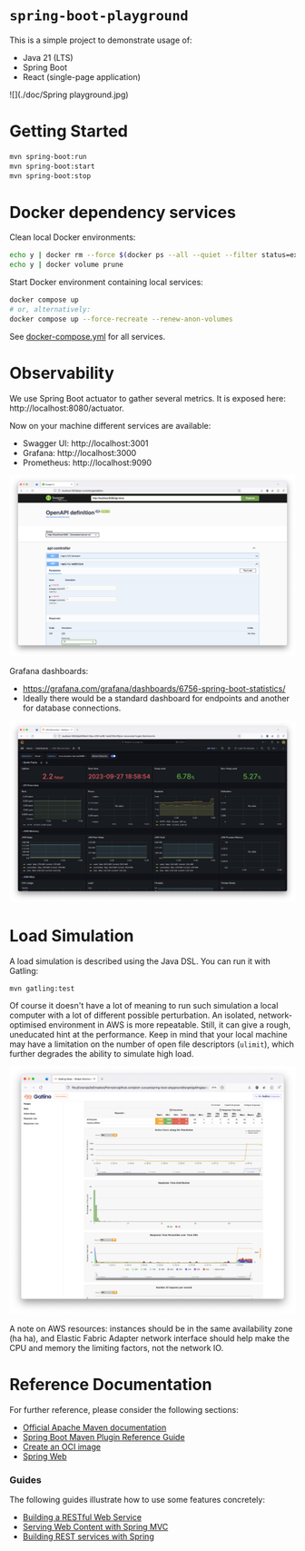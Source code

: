 # `spring-boot-playground`

This is a simple project to demonstrate usage of:
  - Java 21 (LTS)
  - Spring Boot
  - React (single-page application)

![](./doc/Spring playground.jpg)

# Getting Started

``` zsh
mvn spring-boot:run
mvn spring-boot:start
mvn spring-boot:stop
```

# Docker dependency services

Clean local Docker environments:

``` zsh
echo y | docker rm --force $(docker ps --all --quiet --filter status=exited)
echo y | docker volume prune
```

Start Docker environment containing local services:

``` zsh
docker compose up
# or, alternatively:
docker compose up --force-recreate --renew-anon-volumes
```

See [docker-compose.yml](./docker-compose.yml) for all services.

# Observability

We use Spring Boot actuator to gather several metrics. It is exposed here: http://localhost:8080/actuator.

Now on your machine different services are available:

- Swagger UI: http://localhost:3001
- Grafana: http://localhost:3000
- Prometheus: http://localhost:9090

![](./doc/OpenAPI.png)

Grafana dashboards:
- https://grafana.com/grafana/dashboards/6756-spring-boot-statistics/
- Ideally there would be a standard dashboard for endpoints and another for database connections.

![](./doc/Grafana.png)

# Load Simulation

A load simulation is described using the Java DSL. You can run it with Gatling:

``` zsh
mvn gatling:test
```

Of course it doesn't have a lot of meaning to run such simulation a local computer with a lot of different possible perturbation. An isolated, network-optimised environment in AWS is more repeatable. Still, it can give a rough, uneducated hint at the performance. Keep in mind that your local machine may have a limitation on the number of open file descriptors (`ulimit`), which further degrades the ability to simulate high load.

![](./doc/Gatling.png)

A note on AWS resources: instances should be in the same availability zone (ha ha), and Elastic Fabric Adapter network interface should help make the CPU and memory the limiting factors, not the network IO.

# Reference Documentation

For further reference, please consider the following sections:

* [Official Apache Maven documentation](https://maven.apache.org/guides/index.html)
* [Spring Boot Maven Plugin Reference Guide](https://docs.spring.io/spring-boot/docs/3.1.4/maven-plugin/reference/html/)
* [Create an OCI image](https://docs.spring.io/spring-boot/docs/3.1.4/maven-plugin/reference/html/#build-image)
* [Spring Web](https://docs.spring.io/spring-boot/docs/3.1.4/reference/htmlsingle/index.html#web)

### Guides
The following guides illustrate how to use some features concretely:

* [Building a RESTful Web Service](https://spring.io/guides/gs/rest-service/)
* [Serving Web Content with Spring MVC](https://spring.io/guides/gs/serving-web-content/)
* [Building REST services with Spring](https://spring.io/guides/tutorials/rest/)

